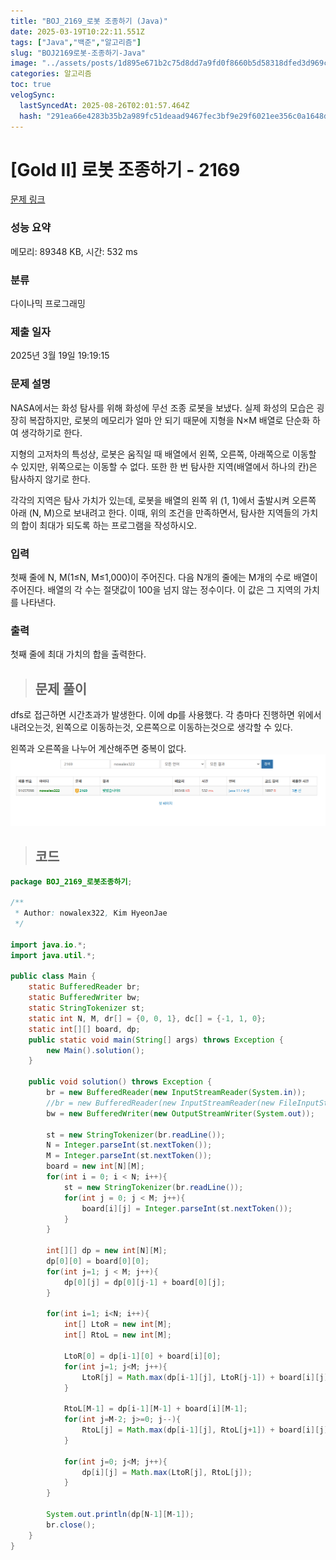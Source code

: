 ```yaml
---
title: "BOJ_2169_로봇 조종하기 (Java)"
date: 2025-03-19T10:22:11.551Z
tags: ["Java","백준","알고리즘"]
slug: "BOJ2169로봇-조종하기-Java"
image: "../assets/posts/1d895e671b2c75d8dd7a9fd0f8660b5d58318dfed3d969c702d9258738bf58de.png"
categories: 알고리즘
toc: true
velogSync:
  lastSyncedAt: 2025-08-26T02:01:57.464Z
  hash: "291ea66e4283b35b2a989fc51deaad9467fec3bf9e29f6021ee356c0a1648d53"
---
```


# [Gold II] 로봇 조종하기 - 2169 

[문제 링크](https://www.acmicpc.net/problem/2169) 

### 성능 요약

메모리: 89348 KB, 시간: 532 ms

### 분류

다이나믹 프로그래밍

### 제출 일자

2025년 3월 19일 19:19:15

### 문제 설명

<p>NASA에서는 화성 탐사를 위해 화성에 무선 조종 로봇을 보냈다. 실제 화성의 모습은 굉장히 복잡하지만, 로봇의 메모리가 얼마 안 되기 때문에 지형을 N×M 배열로 단순화 하여 생각하기로 한다.</p>

<p>지형의 고저차의 특성상, 로봇은 움직일 때 배열에서 왼쪽, 오른쪽, 아래쪽으로 이동할 수 있지만, 위쪽으로는 이동할 수 없다. 또한 한 번 탐사한 지역(배열에서 하나의 칸)은 탐사하지 않기로 한다.</p>

<p>각각의 지역은 탐사 가치가 있는데, 로봇을 배열의 왼쪽 위 (1, 1)에서 출발시켜 오른쪽 아래 (N, M)으로 보내려고 한다. 이때, 위의 조건을 만족하면서, 탐사한 지역들의 가치의 합이 최대가 되도록 하는 프로그램을 작성하시오.</p>

### 입력 

 <p>첫째 줄에 N, M(1≤N, M≤1,000)이 주어진다. 다음 N개의 줄에는 M개의 수로 배열이 주어진다. 배열의 각 수는 절댓값이 100을 넘지 않는 정수이다. 이 값은 그 지역의 가치를 나타낸다.</p>

### 출력 

 <p>첫째 줄에 최대 가치의 합을 출력한다.</p>

> ## 문제 풀이

dfs로 접근하면 시간초과가 발생한다. 이에 dp를 사용했다. 각 층마다 진행하면 위에서 내려오는것, 왼쪽으로 이동하는것, 오른쪽으로 이동하는것으로 생각할 수 있다.

왼쪽과 오른쪽을 나누어 계산해주면 중복이 없다.
![](/assets/posts/1d895e671b2c75d8dd7a9fd0f8660b5d58318dfed3d969c702d9258738bf58de.png)

> ## 코드

```java
package BOJ_2169_로봇조종하기;

/**
 * Author: nowalex322, Kim HyeonJae
 */

import java.io.*;
import java.util.*;

public class Main {
    static BufferedReader br;
    static BufferedWriter bw;
    static StringTokenizer st;
    static int N, M, dr[] = {0, 0, 1}, dc[] = {-1, 1, 0};
    static int[][] board, dp;
    public static void main(String[] args) throws Exception {
        new Main().solution();
    }

    public void solution() throws Exception {
        br = new BufferedReader(new InputStreamReader(System.in));
        //br = new BufferedReader(new InputStreamReader(new FileInputStream("src/main/java/BOJ_2169_로봇조종하기/input.txt")));
        bw = new BufferedWriter(new OutputStreamWriter(System.out));

        st = new StringTokenizer(br.readLine());
        N = Integer.parseInt(st.nextToken());
        M = Integer.parseInt(st.nextToken());
        board = new int[N][M];
        for(int i = 0; i < N; i++){
            st = new StringTokenizer(br.readLine());
            for(int j = 0; j < M; j++){
                board[i][j] = Integer.parseInt(st.nextToken());
            }
        }

        int[][] dp = new int[N][M];
        dp[0][0] = board[0][0];
        for(int j=1; j < M; j++){
            dp[0][j] = dp[0][j-1] + board[0][j];
        }

        for(int i=1; i<N; i++){
            int[] LtoR = new int[M];
            int[] RtoL = new int[M];

            LtoR[0] = dp[i-1][0] + board[i][0];
            for(int j=1; j<M; j++){
                LtoR[j] = Math.max(dp[i-1][j], LtoR[j-1]) + board[i][j];
            }

            RtoL[M-1] = dp[i-1][M-1] + board[i][M-1];
            for(int j=M-2; j>=0; j--){
                RtoL[j] = Math.max(dp[i-1][j], RtoL[j+1]) + board[i][j];
            }

            for(int j=0; j<M; j++){
                dp[i][j] = Math.max(LtoR[j], RtoL[j]);
            }
        }

        System.out.println(dp[N-1][M-1]);
        br.close();
    }
}
```